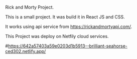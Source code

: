 Rick and Morty Project.

This is a small project. It was build it in React JS and CSS.

It works using api service from https://rickandmortyapi.com/.

This Project was deploy on Netfily cloud services.

#https://642a57403a59e0203d1b5913--brilliant-seahorse-ced302.netlify.app/
